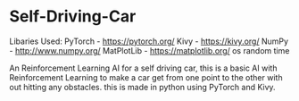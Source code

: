 # Self-Driving-Car

Libaries Used:
  PyTorch - https://pytorch.org/
  Kivy - https://kivy.org/
  NumPy - http://www.numpy.org/
  MatPlotLib - https://matplotlib.org/
  os
  random
  time

An Reinforcement Learning AI for a self driving car, this is a basic AI with Reinforcement Learning to make a car get from one point to the other with out hitting any obstacles. this is made in python using PyTorch and Kivy.
